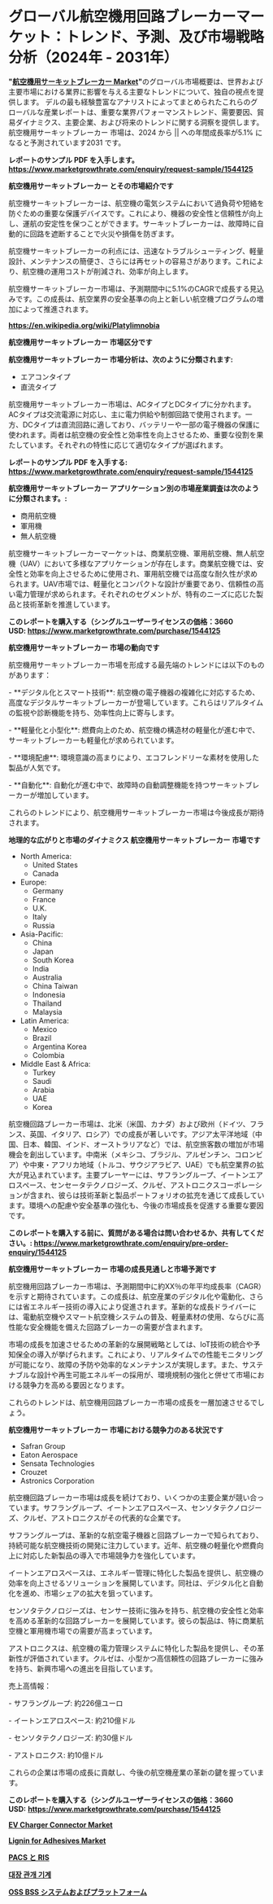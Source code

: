 <p><h1>グローバル航空機用回路ブレーカーマーケット：トレンド、予測、及び市場戦略分析（2024年 - 2031年）</h1></p><p><strong>"<a href="https://www.marketgrowthrate.com/global-aircraft-circuit-breaker-market-r1544125">航空機用サーキットブレーカー Market</a>"</strong>のグローバル市場概要は、世界および主要市場における業界に影響を与える主要なトレンドについて、独自の視点を提供します。 デルの最も経験豊富なアナリストによってまとめられたこれらのグローバルな産業レポートは、重要な業界パフォーマンストレンド、需要要因、貿易ダイナミクス、主要企業、および将来のトレンドに関する洞察を提供します。 航空機用サーキットブレーカー 市場は、2024 から || への年間成長率が5.1% になると予測されています2031 です。</p>
<p><strong>レポートのサンプル PDF を入手します。</strong><strong><a href="https://www.marketgrowthrate.com/enquiry/request-sample/1544125">https://www.marketgrowthrate.com/enquiry/request-sample/1544125</a></strong></p>
<p><strong>航空機用サーキットブレーカー とその市場紹介です</strong></p>
<p><p>航空機サーキットブレーカーは、航空機の電気システムにおいて過負荷や短絡を防ぐための重要な保護デバイスです。これにより、機器の安全性と信頼性が向上し、運航の安定性を保つことができます。サーキットブレーカーは、故障時に自動的に回路を遮断することで火災や損傷を防ぎます。</p><p>航空機サーキットブレーカーの利点には、迅速なトラブルシューティング、軽量設計、メンテナンスの簡便さ、さらには再セットの容易さがあります。これにより、航空機の運用コストが削減され、効率が向上します。</p><p>航空機サーキットブレーカー市場は、予測期間中に5.1%のCAGRで成長する見込みです。この成長は、航空業界の安全基準の向上と新しい航空機プログラムの増加によって推進されます。</p><a href="https://en.wikipedia.org/wiki/Platylimnobia"></a></p>
<p><strong><a href="https://en.wikipedia.org/wiki/Platylimnobia">https://en.wikipedia.org/wiki/Platylimnobia</a></strong></p>
<p><strong>航空機用サーキットブレーカー&nbsp;市場区分です</strong><strong></strong></p>
<p><strong>航空機用サーキットブレーカー 市場分析は、次のように分類されます:</strong>&nbsp;</p>
<p><ul><li>エアコンタイプ</li><li>直流タイプ</li></ul></p>
<p><p>航空機用サーキットブレーカー市場は、ACタイプとDCタイプに分かれます。ACタイプは交流電源に対応し、主に電力供給や制御回路で使用されます。一方、DCタイプは直流回路に適しており、バッテリーや一部の電子機器の保護に使われます。両者は航空機の安全性と効率性を向上させるため、重要な役割を果たしています。それぞれの特性に応じて適切なタイプが選ばれます。</p></p>
<p><strong>レポートのサンプル PDF を入手する: <a href="https://www.marketgrowthrate.com/enquiry/request-sample/1544125">https://www.marketgrowthrate.com/enquiry/request-sample/1544125</a></strong></p>
<p><strong> 航空機用サーキットブレーカー アプリケーション別の市場産業調査は次のように分類されます。:</strong></p>
<p><ul><li>商用航空機</li><li>軍用機</li><li>無人航空機</li></ul></p>
<p><p>航空機サーキットブレーカーマーケットは、商業航空機、軍用航空機、無人航空機（UAV）において多様なアプリケーションが存在します。商業航空機では、安全性と効率を向上させるために使用され、軍用航空機では高度な耐久性が求められます。UAV市場では、軽量化とコンパクトな設計が重要であり、信頼性の高い電力管理が求められます。それぞれのセグメントが、特有のニーズに応じた製品と技術革新を推進しています。</p></p>
<p><strong>このレポートを購入する（シングルユーザーライセンスの価格：3660 USD:</strong><strong>&nbsp;<a href="https://www.marketgrowthrate.com/purchase/1544125">https://www.marketgrowthrate.com/purchase/1544125</a></strong></p>
<p><strong>航空機用サーキットブレーカー 市場の動向です</strong></p>
<p><p>航空機用サーキットブレーカー市場を形成する最先端のトレンドには以下のものがあります：</p><p>- **デジタル化とスマート技術**: 航空機の電子機器の複雑化に対応するため、高度なデジタルサーキットブレーカーが登場しています。これらはリアルタイムの監視や診断機能を持ち、効率性向上に寄与します。</p><p>- **軽量化と小型化**: 燃費向上のため、航空機の構造材の軽量化が進む中で、サーキットブレーカーも軽量化が求められています。</p><p>- **環境配慮**: 環境意識の高まりにより、エコフレンドリーな素材を使用した製品が人気です。</p><p>- **自動化**: 自動化が進む中で、故障時の自動調整機能を持つサーキットブレーカーが増加しています。</p><p>これらのトレンドにより、航空機用サーキットブレーカー市場は今後成長が期待されます。</p></p>
<p><strong>地理的な広がりと市場のダイナミクス 航空機用サーキットブレーカー 市場です</strong></p>
<p><ul>
    <li>
        North America:
        <ul>
            <li>United States</li>
            <li>Canada</li>
        </ul>
    </li>
    <li>
        Europe:
        <ul>
            <li>Germany</li>
            <li>France</li>
            <li>U.K.</li>
            <li>Italy</li>
            <li>Russia</li>
        </ul>
    </li>
    <li>
        Asia-Pacific:
        <ul>
            <li>China</li>
            <li>Japan</li>
            <li>South Korea</li>
            <li>India</li>
            <li>Australia</li>
            <li>China Taiwan</li>
            <li>Indonesia</li>
            <li>Thailand</li>
            <li>Malaysia</li>
        </ul>
    </li>
    <li>
        Latin America:
        <ul>
            <li>Mexico</li>
            <li>Brazil</li>
            <li>Argentina Korea</li>
            <li>Colombia</li>
        </ul>
    </li>
    <li>
        Middle East & Africa:
        <ul>
            <li>Turkey</li>
            <li>Saudi</li>
            <li>Arabia</li>
            <li>UAE</li>
            <li>Korea</li>
        </ul>
    </li>
    </ul></p>
<p><p>航空機回路ブレーカー市場は、北米（米国、カナダ）および欧州（ドイツ、フランス、英国、イタリア、ロシア）での成長が著しいです。アジア太平洋地域（中国、日本、韓国、インド、オーストラリアなど）では、航空旅客数の増加が市場機会を創出しています。中南米（メキシコ、ブラジル、アルゼンチン、コロンビア）や中東・アフリカ地域（トルコ、サウジアラビア、UAE）でも航空業界の拡大が見込まれています。主要プレーヤーには、サフラングループ、イートンエアロスペース、センセータテクノロジーズ、クルゼ、アストロニクスコーポレーションが含まれ、彼らは技術革新と製品ポートフォリオの拡充を通じて成長しています。環境への配慮や安全基準の強化も、今後の市場成長を促進する重要な要因です。</p></p>
<p><strong>このレポートを購入する前に、質問がある場合は問い合わせるか、共有してください。:&nbsp;<a href="https://www.marketgrowthrate.com/enquiry/pre-order-enquiry/1544125">https://www.marketgrowthrate.com/enquiry/pre-order-enquiry/1544125</a></strong></p>
<p><strong>航空機用サーキットブレーカー 市場の成長見通しと市場予測です</strong></p>
<p><p>航空機用回路ブレーカー市場は、予測期間中に約XX％の年平均成長率（CAGR）を示すと期待されています。この成長は、航空産業のデジタル化や電動化、さらには省エネルギー技術の導入により促進されます。革新的な成長ドライバーには、電動航空機やスマート航空機システムの普及、軽量素材の使用、ならびに高性能な安全機能を備えた回路ブレーカーの需要が含まれます。</p><p>市場の成長を加速させるための革新的な展開戦略としては、IoT技術の統合や予知保全の導入が挙げられます。これにより、リアルタイムでの性能モニタリングが可能になり、故障の予防や効率的なメンテナンスが実現します。また、サステナブルな設計や再生可能エネルギーの採用が、環境規制の強化と併せて市場における競争力を高める要因となります。</p><p>これらのトレンドは、航空機用回路ブレーカー市場の成長を一層加速させるでしょう。</p></p>
<p><strong>航空機用サーキットブレーカー 市場における競争力のある状況です</strong></p>
<p><ul><li>Safran Group</li><li>Eaton Aerospace</li><li>Sensata Technologies</li><li>Crouzet</li><li>Astronics Corporation</li></ul></p>
<p><p>航空機回路ブレーカー市場は成長を続けており、いくつかの主要企業が競い合っています。サフラングループ、イートンエアロスペース、センソタテクノロジーズ、クルゼ、アストロニクスがその代表的な企業です。</p><p>サフラングループは、革新的な航空電子機器と回路ブレーカーで知られており、持続可能な航空機技術の開発に注力しています。近年、航空機の軽量化や燃費向上に対応した新製品の導入で市場競争力を強化しています。</p><p>イートンエアロスペースは、エネルギー管理に特化した製品を提供し、航空機の効率を向上させるソリューションを展開しています。同社は、デジタル化と自動化を進め、市場シェアの拡大を狙っています。</p><p>センソタテクノロジーズは、センサー技術に強みを持ち、航空機の安全性と効率を高める革新的な回路ブレーカーを展開しています。彼らの製品は、特に商業航空機と軍用機市場での需要が高まっています。</p><p>アストロニクスは、航空機の電力管理システムに特化した製品を提供し、その革新性が評価されています。クルゼは、小型かつ高信頼性の回路ブレーカーに強みを持ち、新興市場への進出を目指しています。</p><p>売上高情報：</p><p>- サフラングループ: 約226億ユーロ</p><p>- イートンエアロスペース: 約210億ドル</p><p>- センソタテクノロジーズ: 約30億ドル</p><p>- アストロニクス: 約10億ドル</p><p>これらの企業は市場の成長に貢献し、今後の航空機産業の革新の鍵を握っています。</p></p>
<p><strong>このレポートを購入する（シングルユーザーライセンスの価格：3660 USD:</strong>&nbsp;<strong><a href="https://www.marketgrowthrate.com/purchase/1544125">https://www.marketgrowthrate.com/purchase/1544125</a></strong></p>
<p><strong><p><a href="https://www.linkedin.com/pulse/ev-charger-connector-industry-insights-report-analyzing-market-gugsc?trackingId=MEqOK3WxRPmhWKYlUoJNDg%3D%3D">EV Charger Connector Market</a></p><p><a href="https://issuu.com/reportprime-2/docs/lignin-for-adhesives-market-size-20_6e8159d8696098">Lignin for Adhesives Market</a></p><p><a href="https://medium.com/@lonnierami89675202/%E3%82%B0%E3%83%AD%E3%83%BC%E3%83%90%E3%83%ABpacs%E3%81%8A%E3%82%88%E3%81%B3ris%E5%B8%82%E5%A0%B4%E3%81%AE%E8%A6%8F%E6%A8%A1%E3%81%A8%E3%82%B7%E3%82%A7%E3%82%A2%E5%88%86%E6%9E%90-%E8%A3%BD%E5%93%81%E3%82%BF%E3%82%A4%E3%83%97%E5%88%A5-%E3%82%A2%E3%83%97%E3%83%AA%E3%82%B1%E3%83%BC%E3%82%B7%E3%83%A7%E3%83%B3%E5%88%A5-%E5%9C%B0%E5%9F%9F%E5%88%A5-%E4%BA%88%E6%B8%AC-2024-2031-659759d7e3fb">PACS と RIS</a></p><p><a href="https://medium.com/@aodhfincoyle123/%EB%8C%80%EC%9E%A5-%EC%84%B8%EC%B2%99%EA%B8%B0-%EC%8B%9C%EC%9E%A5-%EA%B7%9C%EB%AA%A8-%EC%9C%A0%ED%98%95%EB%B3%84-%EA%B0%80%EC%A0%95%EC%9A%A9-%EB%8C%80%EC%9E%A5-%EC%84%B8%EC%B2%99%EA%B8%B0-%EC%9D%98%EB%A3%8C%EC%9A%A9-%EB%8C%80%EC%9E%A5-%EC%84%B8%EC%B2%99%EA%B8%B0-%EC%A0%9C%ED%92%88%EB%B3%84-%EA%B0%80%EC%A0%95%EC%9A%A9-%EB%B3%91%EC%9B%90-%EB%B0%8F-%ED%81%B4%EB%A6%AC%EB%8B%89-%EA%B1%B4%EA%B0%95-%EC%8A%A4%ED%8C%8C-%EB%B0%8F-%EC%9B%B0%EB%8B%88%EC%8A%A4-%EC%84%BC%ED%84%B0-%EA%B8%B0%ED%83%80-%EA%B8%80%EB%A1%9C%EB%B2%8C-%EC%82%B0%EC%97%85-%EB%B6%84%EC%84%9D-be39bbe831e5?postPublishedType=repub">대장 관개 기계</a></p><p><a href="https://medium.com/@lonnierami89675202/%E3%82%B0%E3%83%AD%E3%83%BC%E3%83%90%E3%83%ABoss-bss%E3%82%B7%E3%82%B9%E3%83%86%E3%83%A0%E3%81%8A%E3%82%88%E3%81%B3%E3%83%97%E3%83%A9%E3%83%83%E3%83%88%E3%83%95%E3%82%A9%E3%83%BC%E3%83%A0%E5%B8%82%E5%A0%B4%E3%81%AE%E8%AA%BF%E6%9F%BB-%E3%83%88%E3%83%AC%E3%83%B3%E3%83%89-%E4%BA%88%E6%B8%AC-%E5%BD%B1%E9%9F%BF%E5%88%86%E6%9E%90-2024%E5%B9%B4-2031%E5%B9%B4-%E3%81%8C172%E3%83%9A%E3%83%BC%E3%82%B8%E3%81%A7%E3%82%AB%E3%83%90%E3%83%BC%E3%81%95%E3%82%8C%E3%81%A6%E3%81%84%E3%81%BE%E3%81%99-add3208f30fa">OSS BSS システムおよびプラットフォーム</a></p></strong></p>